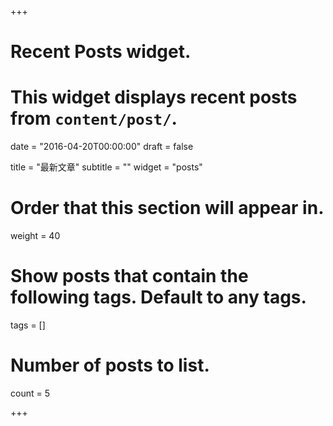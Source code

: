 +++
# Recent Posts widget.
# This widget displays recent posts from `content/post/`.

date = "2016-04-20T00:00:00"
draft = false

title = "最新文章"
subtitle = ""
widget = "posts"

# Order that this section will appear in.
weight = 40

# Show posts that contain the following tags. Default to any tags.
tags = []

# Number of posts to list.
count = 5

+++

